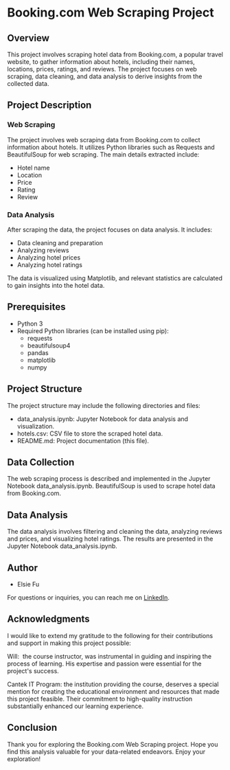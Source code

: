 # Booking.com Web Scraping Project

## Overview

This project involves scraping hotel data from Booking.com, a popular travel website, to gather information about hotels, including their names, locations, prices, ratings, and reviews. The project focuses on web scraping, data cleaning, and data analysis to derive insights from the collected data.

## Project Description
### Web Scraping
The project involves web scraping data from Booking.com to collect information about hotels. It utilizes Python libraries such as Requests and BeautifulSoup for web scraping. The main details extracted include:
- Hotel name
- Location
- Price
- Rating
- Review

### Data Analysis
After scraping the data, the project focuses on data analysis. It includes:
- Data cleaning and preparation
- Analyzing reviews
- Analyzing hotel prices
- Analyzing hotel ratings

The data is visualized using Matplotlib, and relevant statistics are calculated to gain insights into the hotel data.

## Prerequisites
- Python 3
- Required Python libraries (can be installed using pip):
    - requests
    - beautifulsoup4
    - pandas
    - matplotlib
    - numpy

## Project Structure
The project structure may include the following directories and files:
- data_analysis.ipynb: Jupyter Notebook for data analysis and visualization.
- hotels.csv: CSV file to store the scraped hotel data.
- README.md: Project documentation (this file).

## Data Collection
The web scraping process is described and implemented in the Jupyter Notebook data_analysis.ipynb. BeautifulSoup is used to scrape hotel data from Booking.com.

## Data Analysis
The data analysis involves filtering and cleaning the data, analyzing reviews and prices, and visualizing hotel ratings. The results are presented in the Jupyter Notebook data_analysis.ipynb.

## Author
- Elsie Fu

For questions or inquiries, you can reach me on [LinkedIn](https://www.linkedin.com/in/elsie-fu-5ba70b260/).

## Acknowledgments
I would like to extend my gratitude to the following for their contributions and support in making this project possible:

Will:  the course instructor, was instrumental in guiding and inspiring the process of learning. His expertise and passion were essential for the project's success.

Cantek IT Program: the institution providing the course, deserves a special mention for creating the educational environment and resources that made this project feasible. Their commitment to high-quality instruction substantially enhanced our learning experience.

## Conclusion
Thank you for exploring the Booking.com Web Scraping project. Hope you find this analysis valuable for your data-related endeavors. Enjoy your exploration!
